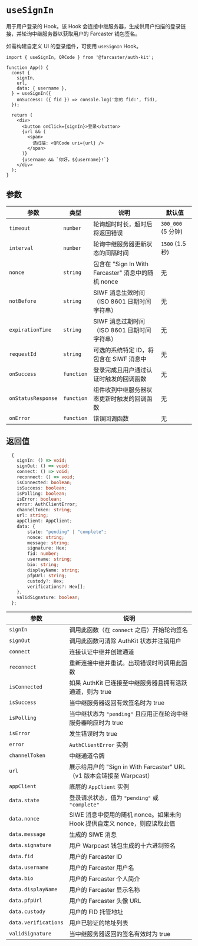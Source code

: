 # `useSignIn`

用于用户登录的 Hook。该 Hook 会连接中继服务器，生成供用户扫描的登录链接，并轮询中继服务器以获取用户的 Farcaster 钱包签名。

如需构建自定义 UI 的登录组件，可使用 `useSignIn` Hook。

```tsx
import { useSignIn, QRCode } from '@farcaster/auth-kit';

function App() {
  const {
    signIn,
    url,
    data: { username },
  } = useSignIn({
    onSuccess: ({ fid }) => console.log('您的 fid:', fid),
  });

  return (
    <div>
      <button onClick={signIn}>登录</button>
      {url && (
        <span>
          请扫描: <QRCode uri={url} />
        </span>
      )}
      {username && `你好，${username}!`}
    </div>
  );
}
```

## 参数

| 参数               | 类型       | 说明                                               | 默认值             |
| ------------------ | ---------- | -------------------------------------------------- | ------------------ |
| `timeout`          | `number`   | 轮询超时时长，超时后将返回错误                     | `300_000` (5 分钟) |
| `interval`         | `number`   | 轮询中继服务器更新状态的间隔时间                   | `1500` (1.5 秒)    |
| `nonce`            | `string`   | 包含在 "Sign In With Farcaster" 消息中的随机 nonce | 无                 |
| `notBefore`        | `string`   | SIWF 消息生效时间（ISO 8601 日期时间字符串）       | 无                 |
| `expirationTime`   | `string`   | SIWF 消息过期时间（ISO 8601 日期时间字符串）       | 无                 |
| `requestId`        | `string`   | 可选的系统特定 ID，将包含在 SIWF 消息中            | 无                 |
| `onSuccess`        | `function` | 登录完成且用户通过认证时触发的回调函数             | 无                 |
| `onStatusResponse` | `function` | 组件收到中继服务器状态更新时触发的回调函数         | 无                 |
| `onError`          | `function` | 错误回调函数                                       | 无                 |

## 返回值

```ts
  {
    signIn: () => void;
    signOut: () => void;
    connect: () => void;
    reconnect: () => void;
    isConnected: boolean;
    isSuccess: boolean;
    isPolling: boolean;
    isError: boolean;
    error: AuthClientError;
    channelToken: string;
    url: string;
    appClient: AppClient;
    data: {
        state: "pending" | "complete";
        nonce: string;
        message: string;
        signature: Hex;
        fid: number;
        username: string;
        bio: string;
        displayName: string;
        pfpUrl: string;
        custody?: Hex;
        verifications?: Hex[];
    },
    validSignature: boolean;
  };
```

| 参数                 | 说明                                                                      |
| -------------------- | ------------------------------------------------------------------------- |
| `signIn`             | 调用此函数（在 `connect` 之后）开始轮询签名                               |
| `signOut`            | 调用此函数可清除 AuthKit 状态并注销用户                                   |
| `connect`            | 连接认证中继并创建通道                                                    |
| `reconnect`          | 重新连接中继并重试。出现错误时可调用此函数                                |
| `isConnected`        | 如果 AuthKit 已连接至中继服务器且拥有活跃通道，则为 true                  |
| `isSuccess`          | 当中继服务器返回有效签名时为 true                                         |
| `isPolling`          | 当中继状态为 `"pending"` 且应用正在轮询中继服务器响应时为 true            |
| `isError`            | 发生错误时为 true                                                         |
| `error`              | `AuthClientError` 实例                                                    |
| `channelToken`       | 中继通道令牌                                                              |
| `url`                | 展示给用户的 "Sign in With Farcaster" URL（v1 版本会链接至 Warpcast）     |
| `appClient`          | 底层的 `AppClient` 实例                                                   |
| `data.state`         | 登录请求状态，值为 `"pending"` 或 `"complete"`                            |
| `data.nonce`         | SIWE 消息中使用的随机 nonce。如果未向 Hook 提供自定义 nonce，则应读取此值 |
| `data.message`       | 生成的 SIWE 消息                                                          |
| `data.signature`     | 用户 Warpcast 钱包生成的十六进制签名                                      |
| `data.fid`           | 用户的 Farcaster ID                                                       |
| `data.username`      | 用户的 Farcaster 用户名                                                   |
| `data.bio`           | 用户的 Farcaster 个人简介                                                 |
| `data.displayName`   | 用户的 Farcaster 显示名称                                                 |
| `data.pfpUrl`        | 用户的 Farcaster 头像 URL                                                 |
| `data.custody`       | 用户的 FID 托管地址                                                       |
| `data.verifications` | 用户已验证的地址列表                                                      |
| `validSignature`     | 当中继服务器返回的签名有效时为 true                                       |
